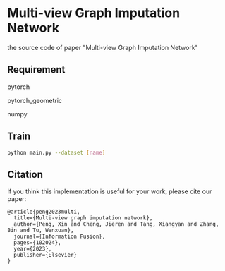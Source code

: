 # Multi-view Graph Imputation Network
the source code of  paper "Multi-view Graph Imputation Network"

## Requirement
pytorch

pytorch_geometric

numpy

## Train
```bash
python main.py --dataset [name]

```

## Citation
If you think this implementation is useful for your work, please cite our paper:
```
@article{peng2023multi,
  title={Multi-view graph imputation network},
  author={Peng, Xin and Cheng, Jieren and Tang, Xiangyan and Zhang, Bin and Tu, Wenxuan},
  journal={Information Fusion},
  pages={102024},
  year={2023},
  publisher={Elsevier}
}
```
